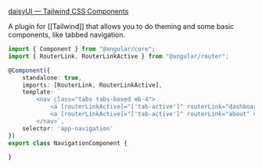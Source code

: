 [daisyUI — Tailwind CSS Components](https://daisyui.com/)

A plugin for [[Tailwind]] that allows you to do theming and some basic components, like tabbed navigation.


```ts
import { Component } from "@angular/core";
import { RouterLink, RouterLinkActive } from "@angular/router";

@Component({
    standalone: true,
    imports: [RouterLink, RouterLinkActive],
    template: `
        <nav class="tabs tabs-boxed mb-4">
            <a [routerLinkActive]="['tab-active']" routerLink="dashboard" class="tab tab-lg">Dashboard</a> 
            <a [routerLinkActive]="['tab-active']" routerLink="about" class="tab tab-lg">About</a> 
        </nav>`,
    selector: 'app-navigation'
})
export class NavigationComponent {

}
```